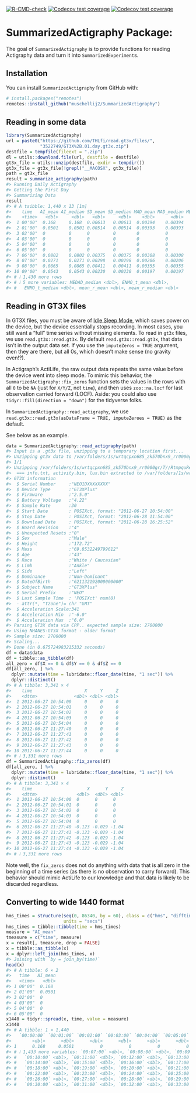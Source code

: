 
<!-- badges: start -->

[![R-CMD-check](https://github.com/muschellij2/SummarizedActigraphy/actions/workflows/R-CMD-check.yaml/badge.svg)](https://github.com/muschellij2/SummarizedActigraphy/actions/workflows/R-CMD-check.yaml)
[![Codecov test
coverage](https://codecov.io/gh/muschellij2/SummarizedActigraphy/branch/master/graph/badge.svg)](https://codecov.io/gh/muschellij2/SummarizedActigraphy?branch=master)
[![Codecov test
coverage](https://codecov.io/gh/muschellij2/SummarizedActigraphy/graph/badge.svg)](https://app.codecov.io/gh/muschellij2/SummarizedActigraphy)
<!-- badges: end -->

<!-- README.md is generated from README.Rmd. Please edit that file -->

# SummarizedActigraphy Package:

The goal of `SummarizedActigraphy` is to provide functions for reading
Actigraphy data and turn it into `SummarizedExperiment`s.

## Installation

You can install `SummarizedActigraphy` from GitHub with:

``` r
# install.packages("remotes")
remotes::install_github("muschellij2/SummarizedActigraphy")
```

## Reading in some data

``` r
library(SummarizedActigraphy)
url = paste0("https://github.com/THLfi/read.gt3x/files/",
             "3522749/GT3X%2B.01.day.gt3x.zip")
destfile = tempfile(fileext = ".zip")
dl = utils::download.file(url, destfile = destfile)
gt3x_file = utils::unzip(destfile, exdir = tempdir())
gt3x_file = gt3x_file[!grepl("__MACOSX", gt3x_file)]
path = gt3x_file
result = summarize_actigraphy(path)
#> Running Daily Actigraphy
#> Getting the First Day
#> Summarizing Data
result
#> # A tsibble: 1,440 x 13 [1m]
#>    time   AI_mean AI_median SD_mean SD_median MAD_mean MAD_median MEDAD_mean
#>    <time>   <dbl>     <dbl>   <dbl>     <dbl>    <dbl>      <dbl>      <dbl>
#>  1 00'00"  0.168     0.168  0.00613   0.00613  0.00394    0.00394    0.00291
#>  2 01'00"  0.0501    0.0501 0.00514   0.00514  0.00393    0.00393    0.00276
#>  3 02'00"  0         0      0         0        0          0          0      
#>  4 03'00"  0         0      0         0        0          0          0      
#>  5 04'00"  0         0      0         0        0          0          0      
#>  6 05'00"  0         0      0         0        0          0          0      
#>  7 06'00"  0.0802    0.0802 0.00375   0.00375  0.00308    0.00308    0.00216
#>  8 07'00"  0.0271    0.0271 0.00298   0.00298  0.00206    0.00206    0.00124
#>  9 08'00"  0.0865    0.0865 0.00411   0.00411  0.00355    0.00355    0.00452
#> 10 09'00"  0.0543    0.0543 0.00230   0.00230  0.00197    0.00197    0.00142
#> # ℹ 1,430 more rows
#> # ℹ 5 more variables: MEDAD_median <dbl>, ENMO_t_mean <dbl>,
#> #   ENMO_t_median <dbl>, mean_r_mean <dbl>, mean_r_median <dbl>
```

## Reading in GT3X files

In GT3X files, you must be aware of [Idle Sleep
Mode](https://actigraphcorp.my.site.com/support/s/article/Idle-Sleep-Mode-Explained),
which saves power on the device, but the device essentially stops
recording. In most cases, you still want a “full” time series without
missing elements. To read in `gt3x` files, we use
`read.gt3x::read.gt3x`. By default `read.gt3x::read.gt3x`, that data
isn’t in the output data set. If you use the `imputeZeros = TRUE`
argument, then they are there, but all 0s, which doesn’t make sense (no
gravity even!?).

In Actigraph’s ActiLife, the raw output data repeats the same value
before the device went into sleep mode. To mimic this behavior, the
`SummarizedActigraphy::fix_zeros` function sets the values in the rows
with all `0` to be `NA` (just for `X/Y/Z`, not `time`), and then uses
`zoo::na.locf` for last observation carried forward (LOCF). Aside: you
could also use `tidyr::fill(direction = "down")` for the tidyverse
folks.

In `SummarizedActigraphy::read_actigraphy`, we use
`read.gt3x::read.gt3x(asDataFrame = TRUE, imputeZeroes = TRUE)` as the
default.

See below as an example.

``` r
data = SummarizedActigraphy::read_actigraphy(path)
#> Input is a .gt3x file, unzipping to a temporary location first...
#> Unzipping gt3x data to /var/folders/1s/wrtqcpxn685_zk570bnx9_rr0000gr/T//RtmpquRevB
#> 1/1
#> Unzipping /var/folders/1s/wrtqcpxn685_zk570bnx9_rr0000gr/T//RtmpquRevB/GT3X+ (01 day).gt3x
#>  === info.txt, activity.bin, lux.bin extracted to /var/folders/1s/wrtqcpxn685_zk570bnx9_rr0000gr/T//RtmpquRevB/GT3X+(01day)
#> GT3X information
#>  $ Serial Number     :"NEO1DXXXXXXXX"
#>  $ Device Type       :"GT3XPlus"
#>  $ Firmware          :"2.5.0"
#>  $ Battery Voltage   :"4.22"
#>  $ Sample Rate       :30
#>  $ Start Date        : POSIXct, format: "2012-06-27 10:54:00"
#>  $ Stop Date         : POSIXct, format: "2012-06-28 11:54:00"
#>  $ Download Date     : POSIXct, format: "2012-06-28 16:25:52"
#>  $ Board Revision    :"4"
#>  $ Unexpected Resets :"0"
#>  $ Sex               :"Male"
#>  $ Height            :"172.72"
#>  $ Mass              :"69.8532249799612"
#>  $ Age               :"43"
#>  $ Race              :"White / Caucasian"
#>  $ Limb              :"Ankle"
#>  $ Side              :"Left"
#>  $ Dominance         :"Non-Dominant"
#>  $ DateOfBirth       :"621132192000000000"
#>  $ Subject Name      :"GT3XPlus"
#>  $ Serial Prefix     :"NEO"
#>  $ Last Sample Time  : 'POSIXct' num(0) 
#>  - attr(*, "tzone")= chr "GMT"
#>  $ Acceleration Scale:341
#>  $ Acceleration Min  :"-6.0"
#>  $ Acceleration Max  :"6.0"
#> Parsing GT3X data via CPP.. expected sample size: 2700000
#> Using NHANES-GT3X format - older format
#> Sample size: 2700000
#> Scaling...
#> Done (in 0.675724983215332 seconds)
df = data$data
df = tibble::as_tibble(df)
all_zero = df$X == 0 & df$Y == 0 & df$Z == 0
df[all_zero, ] %>% 
  dplyr::mutate(time = lubridate::floor_date(time, "1 sec")) %>% 
  dplyr::distinct()
#> # A tibble: 3,341 × 4
#>    time                    X     Y     Z
#>    <dttm>              <dbl> <dbl> <dbl>
#>  1 2012-06-27 10:54:00     0     0     0
#>  2 2012-06-27 10:54:01     0     0     0
#>  3 2012-06-27 10:54:02     0     0     0
#>  4 2012-06-27 10:54:03     0     0     0
#>  5 2012-06-27 10:54:04     0     0     0
#>  6 2012-06-27 11:27:40     0     0     0
#>  7 2012-06-27 11:27:41     0     0     0
#>  8 2012-06-27 11:27:42     0     0     0
#>  9 2012-06-27 11:27:43     0     0     0
#> 10 2012-06-27 11:27:44     0     0     0
#> # ℹ 3,331 more rows
df = SummarizedActigraphy::fix_zeros(df)
df[all_zero, ] %>% 
  dplyr::mutate(time = lubridate::floor_date(time, "1 sec")) %>% 
  dplyr::distinct()
#> # A tibble: 3,341 × 4
#>    time                     X      Y     Z
#>    <dttm>               <dbl>  <dbl> <dbl>
#>  1 2012-06-27 10:54:00  0      0      0   
#>  2 2012-06-27 10:54:01  0      0      0   
#>  3 2012-06-27 10:54:02  0      0      0   
#>  4 2012-06-27 10:54:03  0      0      0   
#>  5 2012-06-27 10:54:04  0      0      0   
#>  6 2012-06-27 11:27:40 -0.123 -0.029 -1.04
#>  7 2012-06-27 11:27:41 -0.123 -0.029 -1.04
#>  8 2012-06-27 11:27:42 -0.123 -0.029 -1.04
#>  9 2012-06-27 11:27:43 -0.123 -0.029 -1.04
#> 10 2012-06-27 11:27:44 -0.123 -0.029 -1.04
#> # ℹ 3,331 more rows
```

Note well, the `fix_zeros` does not do anything with data that is all
zero in the beginning of a time series (as there is no observation to
carry forward). This behavior should mimic ActiLife to our knowledge and
that data is likely to be discarded regardless.

## Converting to wide 1440 format

``` r
hms_times = structure(seq(0, 86340, by = 60), class = c("hms", "difftime"),
                      units = "secs")
hms_times = tibble::tibble(time = hms_times)
measure = "AI_mean"
tmeasure = c("time", measure)
x = result[, tmeasure, drop = FALSE]
x = tibble::as_tibble(x)
x = dplyr::left_join(hms_times, x)
#> Joining with `by = join_by(time)`
head(x)
#> # A tibble: 6 × 2
#>   time   AI_mean
#>   <time>   <dbl>
#> 1 00'00"  0.168 
#> 2 01'00"  0.0501
#> 3 02'00"  0     
#> 4 03'00"  0     
#> 5 04'00"  0     
#> 6 05'00"  0
x1440 = tidyr::spread(x, time, value = measure)
x1440
#> # A tibble: 1 × 1,440
#>   `00:00:00` `00:01:00` `00:02:00` `00:03:00` `00:04:00` `00:05:00` `00:06:00`
#>        <dbl>      <dbl>      <dbl>      <dbl>      <dbl>      <dbl>      <dbl>
#> 1      0.168     0.0501          0          0          0          0     0.0802
#> # ℹ 1,433 more variables: `00:07:00` <dbl>, `00:08:00` <dbl>, `00:09:00` <dbl>,
#> #   `00:10:00` <dbl>, `00:11:00` <dbl>, `00:12:00` <dbl>, `00:13:00` <dbl>,
#> #   `00:14:00` <dbl>, `00:15:00` <dbl>, `00:16:00` <dbl>, `00:17:00` <dbl>,
#> #   `00:18:00` <dbl>, `00:19:00` <dbl>, `00:20:00` <dbl>, `00:21:00` <dbl>,
#> #   `00:22:00` <dbl>, `00:23:00` <dbl>, `00:24:00` <dbl>, `00:25:00` <dbl>,
#> #   `00:26:00` <dbl>, `00:27:00` <dbl>, `00:28:00` <dbl>, `00:29:00` <dbl>,
#> #   `00:30:00` <dbl>, `00:31:00` <dbl>, `00:32:00` <dbl>, `00:33:00` <dbl>, …
```
